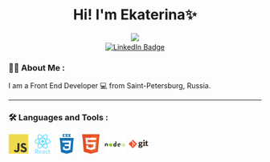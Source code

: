 <div id="header" align="center">
  <h1> Hi! I'm Ekaterina✨
  </h1>
  <img src="https://media1.giphy.com/media/v1.Y2lkPTc5MGI3NjExMDJqcDhqOTBvdDBraTRtd3ZteXl0YzV1d2lobnFmOGRqMjRrMnIxNCZlcD12MV9pbnRlcm5hbF9naWZfYnlfaWQmY3Q9Zw/3oz8xsg0K6bgiwERSo/giphy.gif" width="200"/>
</div>


<div id="badges" align="center">
  <a href="https://www.linkedin.com/in/ekaterina-volkova-494910281/">
    <img src="https://img.shields.io/badge/LinkedIn-blue?style=for-the-badge&logo=linkedin&logoColor=white" alt="LinkedIn Badge"/>
  </a>
</div>

### 👩‍💻 About Me :
I am a Front End Developer 💻 from Saint-Petersburg, Russia.

---

### 🛠️ Languages and Tools :

<div>
  <img src="https://github.com/devicons/devicon/blob/master/icons/javascript/javascript-original.svg" title="JavaScript" alt="JavaScript" width="40" height="40"/>&nbsp;
  <img src="https://github.com/devicons/devicon/blob/master/icons/react/react-original-wordmark.svg" title="React" alt="React" width="40" height="40"/>&nbsp;
  <img src="https://github.com/devicons/devicon/blob/master/icons/css3/css3-plain-wordmark.svg"  title="CSS3" alt="CSS" width="40" height="40"/>&nbsp;
  <img src="https://github.com/devicons/devicon/blob/master/icons/html5/html5-original.svg" title="HTML5" alt="HTML" width="40" height="40"/>&nbsp;
  <img src="https://github.com/devicons/devicon/blob/master/icons/nodejs/nodejs-original-wordmark.svg" title="NodeJS" alt="NodeJS" width="40" height="40"/>&nbsp;
  <img src="https://github.com/devicons/devicon/blob/master/icons/git/git-original-wordmark.svg" title="Git" **alt="Git" width="40" height="40"/>
</div>
<!--
**EkaterinaVolk/EkaterinaVolk** is a ✨ _special_ ✨ repository because its `README.md` (this file) appears on your GitHub profile.

Here are some ideas to get you started:

- 🔭 I’m currently working on ...
- 🌱 I’m currently learning ...
- 👯 I’m looking to collaborate on ...
- 🤔 I’m looking for help with ...
- 💬 Ask me about ...
- 📫 How to reach me: ...
- 😄 Pronouns: ...
- ⚡ Fun fact: ...
-->
